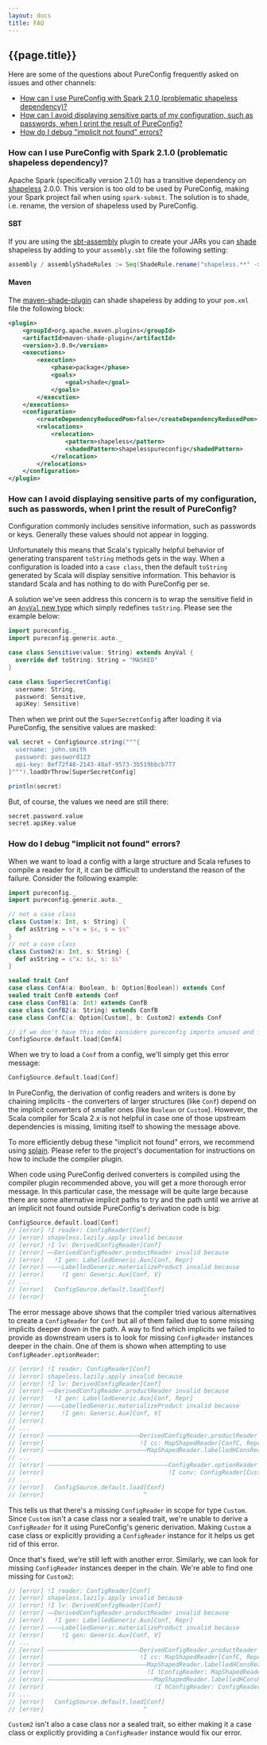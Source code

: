 ```yaml
---
layout: docs
title: FAQ
---
```


## {{page.title}}

Here are some of the questions about PureConfig frequently asked on issues and other channels:
* [How can I use PureConfig with Spark 2.1.0 (problematic shapeless dependency)?](#how-can-i-use-pureconfig-with-spark-210-problematic-shapeless-dependency)
* [How can I avoid displaying sensitive parts of my configuration, such as passwords, when I print the result of PureConfig?](#how-can-i-avoid-displaying-sensitive-parts-of-my-configuration-such-as-passwords-when-i-print-the-result-of-pureconfig)
* [How do I debug "implicit not found" errors?](#how-do-i-debug-implicit-not-found-errors)

### How can I use PureConfig with Spark 2.1.0 (problematic shapeless dependency)?

Apache Spark (specifically version 2.1.0) has a transitive dependency
on [shapeless](https://github.com/milessabin/shapeless) 2.0.0. This version is
too old to be used by PureConfig, making your Spark project fail when using
`spark-submit`. The solution is to shade, i.e. rename, the version of shapeless
used by PureConfig.

#### SBT

If you are using the [sbt-assembly](https://github.com/sbt/sbt-assembly) plugin
to create your JARs you
can [shade](https://github.com/sbt/sbt-assembly#shading) shapeless by
adding to your `assembly.sbt` file the following setting:

```scala
assembly / assemblyShadeRules := Seq(ShadeRule.rename("shapeless.**" -> "new_shapeless.@1").inAll)
```

#### Maven

The [maven-shade-plugin](https://maven.apache.org/plugins/maven-shade-plugin/)
can shade shapeless by adding to your `pom.xml` file the following block:

```xml
<plugin>
    <groupId>org.apache.maven.plugins</groupId>
    <artifactId>maven-shade-plugin</artifactId>
    <version>3.0.0</version>
    <executions>
        <execution>
            <phase>package</phase>
            <goals>
                <goal>shade</goal>
            </goals>
        </execution>
    </executions>
    <configuration>
        <createDependencyReducedPom>false</createDependencyReducedPom>
        <relocations>
            <relocation>
                <pattern>shapeless</pattern>
                <shadedPattern>shapelesspureconfig</shadedPattern>
            </relocation>
        </relocations>
    </configuration>
</plugin>
```

### How can I avoid displaying sensitive parts of my configuration, such as passwords, when I print the result of PureConfig?

Configuration commonly includes sensitive information, such as passwords or keys. Generally these values should not appear in logging.

Unfortunately this means that Scala's typically helpful behavior of generating transparent `toString` methods gets in the way. When a configuration is loaded into a `case class`, then the default `toString` generated by Scala will display sensitive information. This behavior is standard Scala and has nothing to do with PureConfig per se.

A solution we've seen address this concern is to wrap the sensitive field in an [`AnyVal` new type](https://docs.scala-lang.org/overviews/core/value-classes.html) which simply redefines `toString`. Please see the example below:

```scala mdoc:silent:reset-object
import pureconfig._
import pureconfig.generic.auto._

case class Sensitive(value: String) extends AnyVal {
  override def toString: String = "MASKED"
}

case class SuperSecretConfig(
  username: String,
  password: Sensitive,
  apiKey: Sensitive)
```

Then when we print out the `SuperSecretConfig` after loading it via PureConfig, the sensitive values are masked:

```scala mdoc
val secret = ConfigSource.string("""{
  username: john.smith
  password: password123
  api-key: 8ef72f48-2143-48af-9573-3b519bbcb777
}""").loadOrThrow[SuperSecretConfig]

println(secret)
```

But, of course, the values we need are still there:

```scala mdoc
secret.password.value 
secret.apiKey.value
``` 

### How do I debug "implicit not found" errors?

When we want to load a config with a large structure and Scala refuses to compile a reader for it, it can be difficult
to understand the reason of the failure. Consider the following example:

```scala mdoc:silent:reset
import pureconfig._
import pureconfig.generic.auto._

// not a case class
class Custom(x: Int, s: String) {
  def asString = s"x = $x, s = $s"
}
// not a case class
class Custom2(x: Int, s: String) {
  def asString = s"x: $x, s: $s"
}

sealed trait Conf
case class ConfA(a: Boolean, b: Option[Boolean]) extends Conf
sealed trait ConfB extends Conf
case class ConfB1(a: Int) extends ConfB
case class ConfB2(a: String) extends ConfB
case class ConfC(a: Option[Custom], b: Custom2) extends Conf
```

```scala mdoc:invisible
// if we don't have this mdoc considers pureconfig imports unused and fails the build
ConfigSource.default.load[ConfA]
```

When we try to load a `Conf` from a config, we'll simply get this error message:

```scala mdoc:fail
ConfigSource.default.load[Conf]
```

In PureConfig, the derivation of config readers and writers is done by chaining implicits - the converters of larger
structures (like `Conf`) depend on the implicit converters of smaller ones (like `Boolean` or `Custom`). However, the
Scala compiler for Scala 2.x is not helpful in case one of those upstream dependencies is missing, limiting itself to
showing the message above.

To more efficiently debug these "implicit not found" errors, we recommend using [splain](https://github.com/tek/splain).
Please refer to the project's documentation for instructions on how to include the compiler plugin.

When code using PureConfig derived converters is compiled using the compiler plugin recommended above, you will get a
more thorough error message. In this particular case, the message will be quite large because there are some alternative
implicit paths to try and the path until we arrive at an implicit not found outside PureConfig's derivation code is big:

```scala
ConfigSource.default.load[Conf]
// [error] !I reader: ConfigReader[Conf]
// [error] shapeless.lazily.apply invalid because
// [error] !I lv: DerivedConfigReader[Conf]
// [error] ――DerivedConfigReader.productReader invalid because
// [error]   !I gen: LabelledGeneric.Aux[Conf, Repr]
// [error] ――――LabelledGeneric.materializeProduct invalid because
// [error]     !I gen: Generic.Aux[Conf, V]
// ...
// [error]   ConfigSource.default.load[Conf]
// [error]                            ^
```

The error message above shows that the compiler tried various alternatives to create a `ConfigReader` for `Conf` but all
of them failed due to some missing implicits deeper down in the path. A way to find which implicits we failed to provide
as downstream users is to look for missing `ConfigReader` instances deeper in the chain. One of them is shown when
attempting to use `ConfigReader.optionReader`:

```scala
// [error] !I reader: ConfigReader[Conf]
// [error] shapeless.lazily.apply invalid because
// [error] !I lv: DerivedConfigReader[Conf]
// [error] ――DerivedConfigReader.productReader invalid because
// [error]   !I gen: LabelledGeneric.Aux[Conf, Repr]
// [error] ――――LabelledGeneric.materializeProduct invalid because
// [error]     !I gen: Generic.Aux[Conf, V]
// [error]
// ...
// [error] ――――――――――――――――――――――――――DerivedConfigReader.productReader invalid because
// [error]                           !I cc: MapShapedReader[ConfC, Repr, DefaultRepr]
// [error] ――――――――――――――――――――――――――――MapShapedReader.labelledHConsReader invalid because
// ...
// [error] ――――――――――――――――――――――――――――――――――ConfigReader.optionReader invalid because
// [error]                                   !I conv: ConfigReader[Custom]
// ...
// [error]   ConfigSource.default.load[Conf]
// [error]                            ^
```

This tells us that there's a missing `ConfigReader` in scope for type `Custom`. Since `Custom` isn't a case class nor a 
sealed trait, we're unable to derive a `ConfigReader` for it using PureConfig's generic derivation. Making `Custom` a 
case class or explicitly providing a `ConfigReader` instance for it helps us get rid of this error.

Once that's fixed, we're still left with another error. Similarly, we can look for missing `ConfigReader` instances
deeper in the chain. We're able to find one missing for `Custom2`:

```scala
// [error] !I reader: ConfigReader[Conf]
// [error] shapeless.lazily.apply invalid because
// [error] !I lv: DerivedConfigReader[Conf]
// [error] ――DerivedConfigReader.productReader invalid because
// [error]   !I gen: LabelledGeneric.Aux[Conf, Repr]
// [error] ――――LabelledGeneric.materializeProduct invalid because
// [error]     !I gen: Generic.Aux[Conf, V]
// ...
// [error] ――――――――――――――――――――――――――DerivedConfigReader.productReader invalid because
// [error]                           !I cc: MapShapedReader[ConfC, Repr, DefaultRepr]
// [error] ――――――――――――――――――――――――――――MapShapedReader.labelledHConsReader invalid because
// [error]                             !I tConfigReader: MapShapedReader[ConfC, ('b ->> Custom2) :: HNil, Option[Custom2] :: HNil]
// [error] ――――――――――――――――――――――――――――――MapShapedReader.labelledHConsReader invalid because
// [error]                               !I hConfigReader: ConfigReader[Custom2]
// ...
// [error]   ConfigSource.default.load[Conf]
// [error]                            ^
```

`Custom2` isn't also a case class nor a sealed trait, so either making it a case class or explicitly providing a
`ConfigReader` instance would fix our error.
